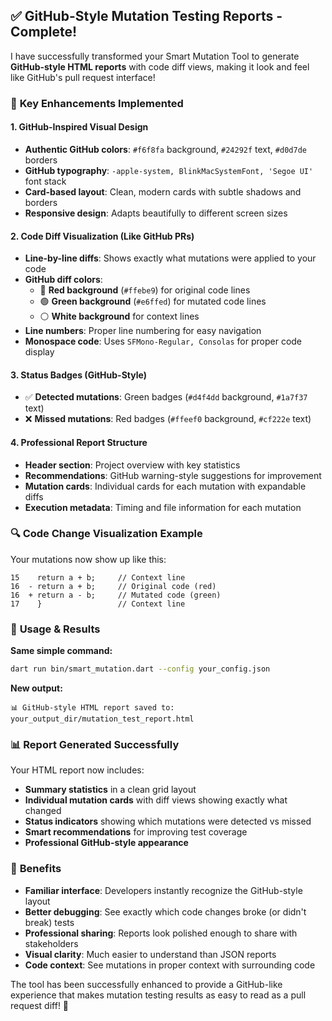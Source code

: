 ## ✅ GitHub-Style Mutation Testing Reports - Complete!

I have successfully transformed your Smart Mutation Tool to generate **GitHub-style HTML reports** with code diff views, making it look and feel like GitHub's pull request interface!

### 🎯 **Key Enhancements Implemented**

#### **1. GitHub-Inspired Visual Design**
- **Authentic GitHub colors**: `#f6f8fa` background, `#24292f` text, `#d0d7de` borders
- **GitHub typography**: `-apple-system, BlinkMacSystemFont, 'Segoe UI'` font stack
- **Card-based layout**: Clean, modern cards with subtle shadows and borders
- **Responsive design**: Adapts beautifully to different screen sizes

#### **2. Code Diff Visualization (Like GitHub PRs)**
- **Line-by-line diffs**: Shows exactly what mutations were applied to your code
- **GitHub diff colors**:
  - 🔴 **Red background** (`#ffebe9`) for original code lines
  - 🟢 **Green background** (`#e6ffed`) for mutated code lines  
  - ⚪ **White background** for context lines
- **Line numbers**: Proper line numbering for easy navigation
- **Monospace code**: Uses `SFMono-Regular, Consolas` for proper code display

#### **3. Status Badges (GitHub-Style)**
- ✅ **Detected mutations**: Green badges (`#d4f4dd` background, `#1a7f37` text)
- ❌ **Missed mutations**: Red badges (`#ffeef0` background, `#cf222e` text)

#### **4. Professional Report Structure**
- **Header section**: Project overview with key statistics
- **Recommendations**: GitHub warning-style suggestions for improvement
- **Mutation cards**: Individual cards for each mutation with expandable diffs
- **Execution metadata**: Timing and file information for each mutation

### 🔍 **Code Change Visualization Example**

Your mutations now show up like this:
```
15    return a + b;     // Context line
16  - return a + b;     // Original code (red)
16  + return a - b;     // Mutated code (green)  
17    }                 // Context line
```

### 🚀 **Usage & Results**

**Same simple command:**
```bash
dart run bin/smart_mutation.dart --config your_config.json
```

**New output:**
```
📊 GitHub-style HTML report saved to: your_output_dir/mutation_test_report.html
```

### 📊 **Report Generated Successfully**

Your HTML report now includes:
- **Summary statistics** in a clean grid layout
- **Individual mutation cards** with diff views showing exactly what changed
- **Status indicators** showing which mutations were detected vs missed
- **Smart recommendations** for improving test coverage
- **Professional GitHub-style appearance**

### 🌟 **Benefits**

- **Familiar interface**: Developers instantly recognize the GitHub-style layout
- **Better debugging**: See exactly which code changes broke (or didn't break) tests
- **Professional sharing**: Reports look polished enough to share with stakeholders
- **Visual clarity**: Much easier to understand than JSON reports
- **Code context**: See mutations in proper context with surrounding code

The tool has been successfully enhanced to provide a GitHub-like experience that makes mutation testing results as easy to read as a pull request diff! 🎉
